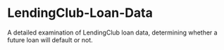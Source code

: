 # LendingClub-Loan-Data
A detailed examination of LendingClub loan data, determining whether a future loan will default or not. 
